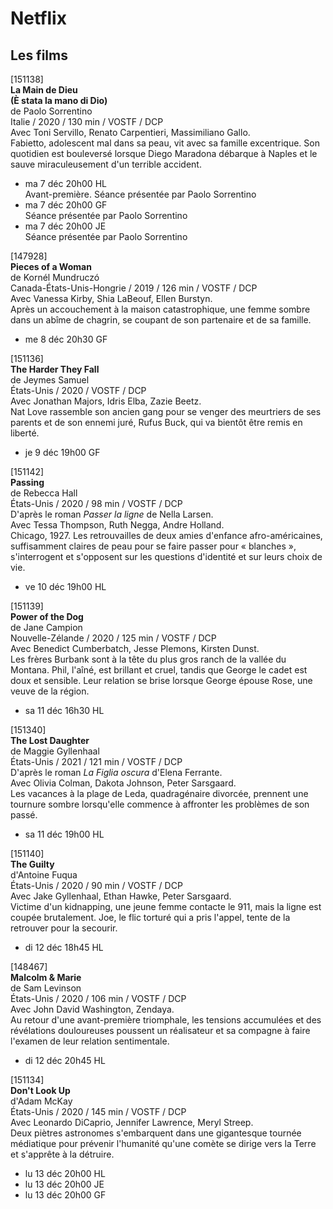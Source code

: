 # Netflix

## Les films

[151138]  
**La Main de Dieu**  
**(È stata la mano di Dio)**  
de Paolo Sorrentino  
Italie / 2020 / 130 min / VOSTF / DCP  
Avec Toni Servillo, Renato Carpentieri, Massimiliano Gallo.  
Fabietto, adolescent mal dans sa peau, vit avec sa famille excentrique. Son quotidien est bouleversé lorsque Diego Maradona débarque à Naples et le sauve miraculeusement d'un terrible accident.

- ma 7 déc 20h00 HL  
Avant-première. Séance présentée par Paolo Sorrentino  
- ma 7 déc 20h00 GF  
Séance présentée par Paolo Sorrentino  
- ma 7 déc 20h00 JE  
Séance présentée par Paolo Sorrentino

[147928]  
**Pieces of a Woman**  
de Kornél Mundruczó  
Canada-États-Unis-Hongrie / 2019 / 126 min / VOSTF / DCP  
Avec Vanessa Kirby, Shia LaBeouf, Ellen Burstyn.  
Après un accouchement à la maison catastrophique, une femme sombre dans un abîme de chagrin, se coupant de son partenaire et de sa famille.

- me 8 déc 20h30 GF

[151136]  
**The Harder They Fall**  
de Jeymes Samuel  
États-Unis / 2020 / VOSTF / DCP  
Avec Jonathan Majors, Idris Elba, Zazie Beetz.  
Nat Love rassemble son ancien gang pour se venger des meurtriers de ses parents et de son ennemi juré, Rufus Buck, qui va bientôt être remis en liberté.

- je 9 déc 19h00 GF

[151142]  
**Passing**  
de Rebecca Hall  
États-Unis / 2020 / 98 min / VOSTF / DCP  
D'après le roman _Passer la ligne_ de Nella Larsen.  
Avec Tessa Thompson, Ruth Negga, Andre Holland.  
Chicago, 1927. Les retrouvailles de deux amies d'enfance afro-américaines, suffisamment claires de peau pour se faire passer pour « blanches », s'interrogent et s'opposent sur les questions d'identité et sur leurs choix de vie.

- ve 10 déc 19h00 HL

[151139]  
**Power of the Dog**  
de Jane Campion  
Nouvelle-Zélande / 2020 / 125 min / VOSTF / DCP  
Avec Benedict Cumberbatch, Jesse Plemons, Kirsten Dunst.  
Les frères Burbank sont à la tête du plus gros ranch de la vallée du Montana. Phil, l'aîné, est brillant et cruel, tandis que George le cadet est doux et sensible. Leur relation se brise lorsque George épouse Rose, une veuve de la région.

- sa 11 déc 16h30 HL

[151340]  
**The Lost Daughter**  
de Maggie Gyllenhaal  
États-Unis / 2021 / 121 min / VOSTF / DCP  
D'après le roman _La Figlia oscura_ d'Elena Ferrante.  
Avec Olivia Colman, Dakota Johnson, Peter Sarsgaard.  
Les vacances à la plage de Leda, quadragénaire divorcée, prennent une tournure sombre lorsqu'elle commence à affronter les problèmes de son passé.

- sa 11 déc 19h00 HL

[151140]  
**The Guilty**  
d'Antoine Fuqua  
États-Unis / 2020 / 90 min / VOSTF / DCP  
Avec Jake Gyllenhaal, Ethan Hawke, Peter Sarsgaard.  
Victime d'un kidnapping, une jeune femme contacte le 911, mais la ligne est coupée brutalement. Joe, le flic torturé qui a pris l'appel, tente de la retrouver pour la secourir.

- di 12 déc 18h45 HL

[148467]  
**Malcolm & Marie**  
de Sam Levinson  
États-Unis / 2020 / 106 min / VOSTF / DCP  
Avec John David Washington, Zendaya.  
Au retour d'une avant-première triomphale, les tensions accumulées et des révélations douloureuses poussent un réalisateur et sa compagne à faire l'examen de leur relation sentimentale.

- di 12 déc 20h45 HL

[151134]  
**Don't Look Up**  
d'Adam McKay  
États-Unis / 2020 / 145 min / VOSTF / DCP  
Avec Leonardo DiCaprio, Jennifer Lawrence, Meryl Streep.  
Deux piètres astronomes s'embarquent dans une gigantesque tournée médiatique pour prévenir l'humanité qu'une comète se dirige vers la Terre et s'apprête à la détruire.

- lu 13 déc 20h00 HL  
- lu 13 déc 20h00 JE  
- lu 13 déc 20h00 GF

